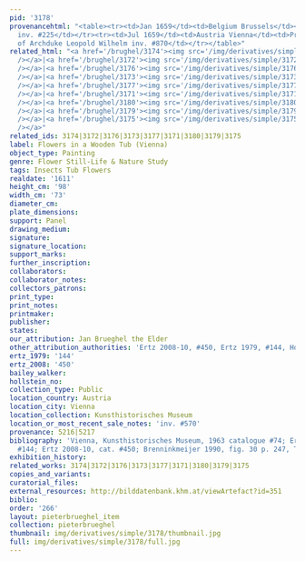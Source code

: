 ```yaml
---
pid: '3178'
provenancehtml: "<table><tr><td>Jan 1659</td><td>Belgium Brussels</td><td>Royal Palace
  inv. #225</td></tr><tr><td>Jul 1659</td><td>Austria Vienna</td><td>Probably Collection
  of Archduke Leopold Wilhelm inv. #870</td></tr></table>"
related_html: "<a href='/brughel/3174'><img src='/img/derivatives/simple/3174/thumbnail.jpg'
  /></a>|<a href='/brughel/3172'><img src='/img/derivatives/simple/3172/thumbnail.jpg'
  /></a>|<a href='/brughel/3176'><img src='/img/derivatives/simple/3176/thumbnail.jpg'
  /></a>|<a href='/brughel/3173'><img src='/img/derivatives/simple/3173/thumbnail.jpg'
  /></a>|<a href='/brughel/3177'><img src='/img/derivatives/simple/3177/thumbnail.jpg'
  /></a>|<a href='/brughel/3171'><img src='/img/derivatives/simple/3171/thumbnail.jpg'
  /></a>|<a href='/brughel/3180'><img src='/img/derivatives/simple/3180/thumbnail.jpg'
  /></a>|<a href='/brughel/3179'><img src='/img/derivatives/simple/3179/thumbnail.jpg'
  /></a>|<a href='/brughel/3175'><img src='/img/derivatives/simple/3175/thumbnail.jpg'
  /></a>"
related_ids: 3174|3172|3176|3173|3177|3171|3180|3179|3175
label: Flowers in a Wooden Tub (Vienna)
object_type: Painting
genre: Flower Still-Life & Nature Study
tags: Insects Tub Flowers
realdate: '1611'
height_cm: '98'
width_cm: '73'
diameter_cm:
plate_dimensions:
support: Panel
drawing_medium:
signature:
signature_location:
support_marks:
further_inscription:
collaborators:
collaborator_notes:
collectors_patrons:
print_type:
print_notes:
printmaker:
publisher:
states:
our_attribution: Jan Brueghel the Elder
other_attribution_authorities: 'Ertz 2008-10, #450, Ertz 1979, #144, Honig database'
ertz_1979: '144'
ertz_2008: '450'
bailey_walker:
hollstein_no:
collection_type: Public
location_country: Austria
location_city: Vienna
location_collection: Kunsthistorisches Museum
location_or_most_recent_sale_notes: 'inv. #570'
provenance: 5216|5217
bibliography: 'Vienna, Kunsthistorisches Museum, 1963 catalogue #74; Ertz 1979, cat.
  #144; Ertz 2008-10, cat. #450; Brenninkmeijer 1990, fig. 30 p. 247, Type VIII, 1611'
exhibition_history:
related_works: 3174|3172|3176|3173|3177|3171|3180|3179|3175
copies_and_variants:
curatorial_files:
external_resources: http://bilddatenbank.khm.at/viewArtefact?id=351
biblio:
order: '266'
layout: pieterbrueghel_item
collection: pieterbrueghel
thumbnail: img/derivatives/simple/3178/thumbnail.jpg
full: img/derivatives/simple/3178/full.jpg
---
```

